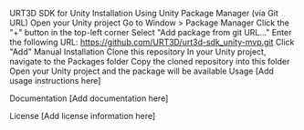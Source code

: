 URT3D SDK for Unity
Installation
Using Unity Package Manager (via Git URL)
Open your Unity project
Go to Window > Package Manager
Click the "+" button in the top-left corner
Select "Add package from git URL..."
Enter the following URL:
https://github.com/URT3D/urt3d-sdk_unity-mvp.git
Click "Add"
Manual Installation
Clone this repository
In your Unity project, navigate to the Packages folder
Copy the cloned repository into this folder
Open your Unity project and the package will be available
Usage
[Add usage instructions here]

Documentation
[Add documentation here]

License
[Add license information here]

